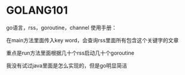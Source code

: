 # GOLANG101
go语言，rss，goroutine，channel
使用手册：    

在main方法里面传入key word，会查询rss里面所有包含这个关键字的文章    

重点是run方法里面根据几十个rss启动几十个goroutine    

我没有试过java里面是怎么实现的，但是go明显简洁    
 
